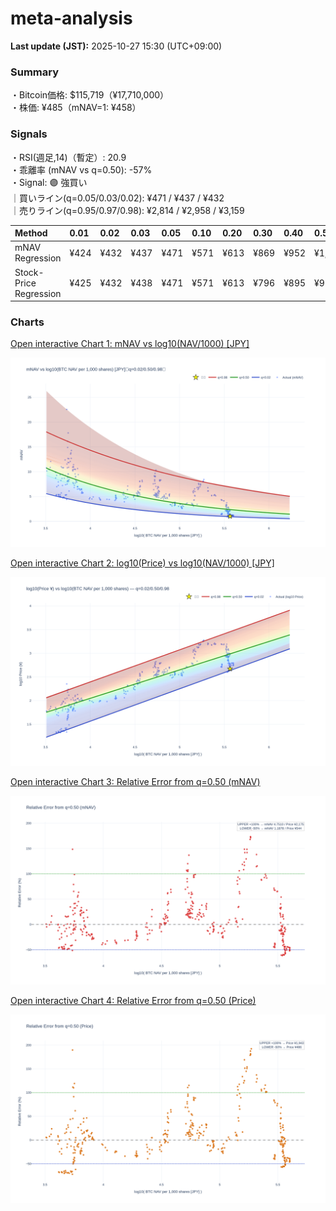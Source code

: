 # meta-analysis


<!--REPORT:START-->
**Last update (JST):** 2025-10-27 15:30 (UTC+09:00)

### Summary
・Bitcoin価格: $115,719（¥17,710,000）  
・株価: ¥485（mNAV=1: ¥458）

### Signals
・RSI(週足,14)（暫定）: 20.9  
・乖離率 (mNAV vs q=0.50): -57%  
・Signal: 🟣 強買い  
｜買いライン(q=0.05/0.03/0.02): ¥471 / ¥437 / ¥432  
｜売りライン(q=0.95/0.97/0.98): ¥2,814 / ¥2,958 / ¥3,159

| Method                 | 0.01   | 0.02   | 0.03   | 0.05   | 0.10   | 0.20   | 0.30   | 0.40   | 0.50   | 0.60   | 0.70   | 0.80   | 0.90   | 0.95   | 0.97   | 0.98   | 0.99   |
|:-----------------------|:-------|:-------|:-------|:-------|:-------|:-------|:-------|:-------|:-------|:-------|:-------|:-------|:-------|:-------|:-------|:-------|:-------|
| mNAV Regression        | ¥424   | ¥432   | ¥437   | ¥471   | ¥571   | ¥613   | ¥869   | ¥952   | ¥1,088 | ¥1,297 | ¥1,441 | ¥1,840 | ¥2,516 | ¥2,814 | ¥2,958 | ¥3,159 | ¥3,162 |
| Stock-Price Regression | ¥425   | ¥432   | ¥438   | ¥471   | ¥571   | ¥613   | ¥796   | ¥895   | ¥972   | ¥1,163 | ¥1,323 | ¥1,763 | ¥2,290 | ¥2,490 | ¥2,606 | ¥2,860 | ¥2,878 |

### Charts
[Open interactive Chart 1: mNAV vs log10(NAV/1000) [JPY]](https://tkzm240.github.io/meta-analysis/fig1.html)

![fig1](assets/fig1.png)

[Open interactive Chart 2: log10(Price) vs log10(NAV/1000) [JPY]](https://tkzm240.github.io/meta-analysis/fig2.html)

![fig2](assets/fig2.png)

[Open interactive Chart 3: Relative Error from q=0.50 (mNAV)](https://tkzm240.github.io/meta-analysis/fig3.html)

![fig3](assets/fig3.png)

[Open interactive Chart 4: Relative Error from q=0.50 (Price)](https://tkzm240.github.io/meta-analysis/fig4.html)

![fig4](assets/fig4.png)
<!--REPORT:END-->
